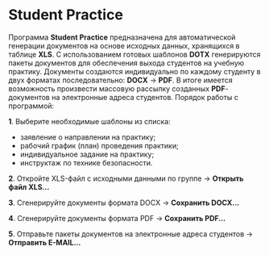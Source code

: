# Student Practice

Программа **Student Practice** предназначена для автоматической генерации документов на основе исходных данных, хранящихся в таблице **XLS**. С использованием готовых шаблонов **DOTX** генерируются пакеты документов для обеспечения выхода студентов на учебную практику. Документы создаются индивидуально по каждому студенту в двух форматах последовательно: **DOCX** → **PDF**. В итоге имеется возможность произвести массовую рассылку созданных **PDF**-документов на электронные адреса студентов. Порядок работы с программой:

**1**. Выберите необходимые шаблоны из списка:

+ заявление о направлении на практику;
+ рабочий график (план) проведения практики;
+ индивидуальное задание на практику;
+ инструктаж по технике безопасности.

**2**. Откройте XLS-файл с исходными данными по группе → **Открыть файл XLS...**

**3**. Сгенерируйте документы формата DOCX → **Сохранить DOCX...**

**4**. Сгенерируйте документы формата PDF → **Сохранить PDF...**

**5**. Отправьте пакеты документов на электронные адреса студентов → **Отправить E-MAIL...**
